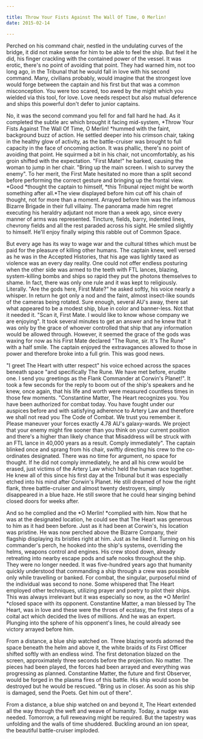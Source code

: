 ```yaml
---

title: Throw Your Fists Against The Wall Of Time, O Merlin!
date: 2015-02-14

---
```


Perched on his command chair, nestled in the undulating curves of the bridge, it did not make sense for him to be able to feel the ship. But feel it he did, his finger crackling with the contained power of the vessel. It was erotic, there's no point of avoiding that point. They had warned him, not too long ago, in the Tribunal that he would fall in love with his second command. Many, civilians probably, would imagine that the strongest love would forge between the captain and his first but that was a common misconception. You were too scared, too awed by the might which you wielded via this tool, for love. Love needs respect but also mutual deference and ships this powerful don't defer to junior captains.

No, it was the second command you fell for and fall hard he had. As it completed the subtle arc which brought it facing mid-system, *Throw Your Fists Against The Wall Of Time, O Merlin! *hummed with the faint, background buzz of action. He settled deeper into his crimson chair, taking in the healthy glow of activity, as the battle-cruiser was brought to full capacity in the face of oncoming action. It was phallic, there's no point of avoiding that point. He squirmed a bit in his chair, not uncomfortably, as his groin shifted with the expectation. "First Mate!" he barked, causing the woman to jump in her chair. "Bring up the main screen. I wish to survey the enemy". To her merit, the First Mate hesitated no more than a split second before performing the correct gesture and bringing up the frontal view. *Good *thought the captain to himself, *this Tribunal reject might be worth something after all.*The view displayed before him cut off his chain of thought, not for more than a moment. Arrayed before him was the infamous Bizarre Brigade in their full villainy. The panorama made him regret executing his heraldry adjutant not more than a week ago, since every manner of arms was represented. Tincture, fields, barry, indented lines, chevrony fields and all the rest paraded across his sight. He smiled slightly to himself. He'll enjoy finally wiping this rabble out of Common Space.

But every age has its way to wage war and the cultural tithes which must be paid for the pleasure of killing other humans. The captain knew, well versed as he was in the Accepted Histories, that his age was lightly taxed as violence was an every day reality. One could not offer endless posturing when the other side was armed to the teeth with FTL lances, blazing, system-killing bombs and ships so rapid they put the photons themselves to shame. In fact, there was only one rule and it was kept to religiously. Literally. "Are the gods here, First Mate?" he asked softly, his voice nearly a whisper. In return he got only a nod and the faint, almost insect-like sounds of the cameras being rotated. Sure enough, several AU's away, there sat what appeared to be a modest ship, blue in color and banner-less. Not that it needed it. "Scan it, First Mate. I would like to know whose company we are enjoying". It took several minutes to get an answer and he knew that it was only by the grace of whoever controlled that ship that any information would be allowed through. However, it seemed the grace of the gods was waxing for now as his First Mate declared "The Rune, sir. It's The Rune" with a half smile. The captain enjoyed the extravagances allowed to those in power and therefore broke into a full grin. This was good news.

"I greet The Heart with utter respect" his voice echoed across the spaces beneath space "and specifically The Rune. We have met before, erudite one. I send you greetings as the Flank Commander at Corwin's Planet!". It took a few seconds for the reply to boom out of the ship's speakers and he knew, once again, that his life and worth were measured countless times in those few moments. "Constantine Matter, The Heart recognizes you. You have been authorized for combat today. You have fought under our auspices before and with satisfying adherence to Artery Law and therefore we shall not read you The Code of Combat. We trust you remember it. Please maneuver your forces exactly 4.78 AU's galaxy-wards. We project that your enemy might fire sooner than you think on your current position and there's a higher than likely chance that Misaddress will be struck with an FTL lance in 40,000 years as a result. Comply immediately". The captain blinked once and sprang from his chair, swiftly directing his crew to the co-ordinates designated. There was no time for argument, no space for thought. If he did not comply immediately, he and all his crew would be erased, just victims of the Artery Law which held the human race together. He knew all of this since his first day at the Tribunal but it was especially etched into his mind after Corwin's Planet. He still dreamed of how the right flank, three battle-cruiser and almost twenty destroyers, simply disappeared in a blue haze. He still swore that he could hear singing behind closed doors for weeks after.

And so he complied and the *O Merlin! *complied with him. Now that he was at the designated location, he could see that The Heart was generous to him as it had been before. Just as it had been at Corwin's, his location was pristine. He was now perched above the Bizarre Company, their flagship displaying its bristles right at him. Just as he liked it. Turning on his commander's perch, he hooked into the ship's systems, overriding the helms, weapons control and engines. His crew stood down, already retreating into nearby escape pods and safe nooks throughout the ship. They were no longer needed. It was five-hundred years ago that humanity quickly understood that commanding a ship through a crew was possible only while travelling or banked. For combat, the singular, purposeful mind of the individual was second to none. Some whispered that The Heart employed other techniques, utilizing prayer and poetry to pilot their ships. This was always irrelevant but it was especially so now, as the *O Merlin! *closed space with its opponent. Constantine Matter, a man blessed by The Heart, was in love and these were the throes of ecstasy, the first steps of a coital act which decided the lives of millions. And he was an expert. Plunging into the sphere of his opponent's lines, he could already see victory arrayed before him.

From a distance, a blue ship watched on. Three blazing words adorned the space beneath the helm and above it, the white braids of its First Officer shifted softly with an endless wind. The first detonation blazed on the screen, approximately three seconds before the projection. No matter. The pieces had been played, the forces had been arrayed and everything was progressing as planned. Constantine Matter, the future and first Observer, would be forged in the plasma fires of this battle. His ship would soon be destroyed but he would be rescued. "Bring us in closer. As soon as his ship is damaged, send the Poets. Get him out of there".

From a distance, a blue ship watched on and beyond it, The Heart extended all the way through the weft and weave of humanity. Today, a nudge was needed. Tomorrow, a full reweaving might be required. But the tapestry was unfolding and the walls of time shuddered. Buckling around an ion spear, the beautiful battle-cruiser imploded.